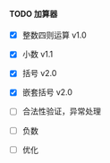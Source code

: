#### TODO 加算器
- [x] 整数四则运算 v1.0
- [x] 小数 v1.1
- [x] 括号 v2.0
- [x] 嵌套括号 v2.0
- [ ] 合法性验证，异常处理
- [ ] 负数
- [ ] 优化


